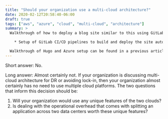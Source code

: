 ```yaml
---
title: "Should your organization use a multi-cloud architecture?"
date: 2020-02-12T20:58:40-06:00
draft: true
tags: ["aws", "azure", "cloud", "multi-cloud", "architecture"]
summary: >
  Walkthrough of how to deploy a blog site similar to this using GitLab.  The walkthrough covers:

    * Setup of GitLab CI/CD pipelines to build and deploy the site automatically on a code push.

  Walkthrough of Hugo and Azure setup can be found in a previous article.
---
```


Short answer: No.

Long answer: Almost certainly not.  If your organization is discussing multi-cloud architecture for DR or avoiding lock-in, then your organization almost certainly has no need to use multiple cloud platforms.  The two questions that inform this decision should be:
1. Will your organization would use any unique features of the two clouds?
2. Is dealing with the operational overhead that comes with splitting an application across two data centers worth these unique features?
